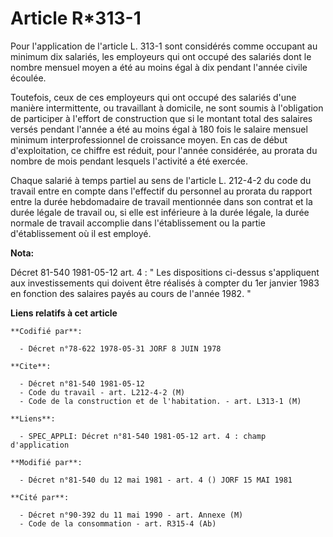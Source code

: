 # Article R*313-1

Pour l'application de l'article L. 313-1 sont considérés comme occupant au minimum dix salariés, les employeurs qui ont
occupé des salariés dont le nombre mensuel moyen a été au moins égal à dix pendant l'année civile écoulée.

Toutefois, ceux de ces employeurs qui ont occupé des salariés d'une manière intermittente, ou travaillant à domicile, ne sont
soumis à l'obligation de participer à l'effort de construction que si le montant total des salaires versés pendant l'année a
été au moins égal à 180 fois le salaire mensuel minimum interprofessionnel de croissance moyen. En cas de début
d'exploitation, ce chiffre est réduit, pour l'année considérée, au prorata du nombre de mois pendant lesquels l'activité a
été exercée.

Chaque salarié à temps partiel au sens de l'article L. 212-4-2 du code du travail entre en compte dans l'effectif du
personnel au prorata du rapport entre la durée hebdomadaire de travail mentionnée dans son contrat et la durée légale de
travail ou, si elle est inférieure à la durée légale, la durée normale de travail accomplie dans l'établissement ou la partie
d'établissement où il est employé.

**Nota:**

Décret 81-540 1981-05-12 art. 4 : " Les dispositions ci-dessus s'appliquent aux investissements qui doivent être réalisés à
compter du 1er janvier 1983 en fonction des salaires payés au cours de l'année 1982. "

**Liens relatifs à cet article**

	**Codifié par**:

	  - Décret n°78-622 1978-05-31 JORF 8 JUIN 1978

	**Cite**:

	  - Décret n°81-540 1981-05-12
	  - Code du travail - art. L212-4-2 (M)
	  - Code de la construction et de l'habitation. - art. L313-1 (M)

	**Liens**:

	  - SPEC_APPLI: Décret n°81-540 1981-05-12 art. 4 : champ d'application

	**Modifié par**:

	  - Décret n°81-540 du 12 mai 1981 - art. 4 () JORF 15 MAI 1981

	**Cité par**:

	  - Décret n°90-392 du 11 mai 1990 - art. Annexe (M)
	  - Code de la consommation - art. R315-4 (Ab)

